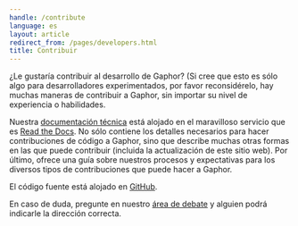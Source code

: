 ```yaml
---
handle: /contribute
language: es
layout: article
redirect_from: /pages/developers.html
title: Contribuir
---
```


¿Le gustaría contribuir al desarrollo de Gaphor? (Si cree que esto es sólo
algo para desarrolladores experimentados, por favor reconsidérelo, hay
muchas maneras de contribuir a Gaphor, sin importar su nivel de experiencia
o habilidades.

Nuestra [documentación técnica](https://gaphor.readthedocs.io) está alojado en
el maravilloso servicio que es [Read the Docs](https://readthedocs.com/).
No sólo contiene los detalles necesarios para hacer contribuciones de código
a Gaphor, sino que describe muchas otras formas en las que puede contribuir
(incluida la actualización de este sitio web). Por último, ofrece una guía sobre
nuestros procesos y expectativas para los diversos tipos de contribuciones que puede
hacer a Gaphor.

El código fuente está alojado en [GitHub](https://github.com/gaphor/gaphor).

En caso de duda, pregunte en nuestro <a href="../discuss">área de debate</a> y
alguien podrá indicarle la dirección correcta.
